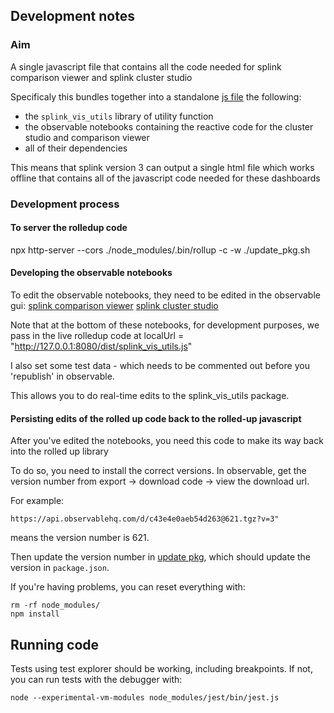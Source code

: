 ## Development notes

### Aim

A single javascript file that contains all the code needed for splink comparison
viewer and splink cluster studio

Specificaly this bundles together into a standalone [js file](dist/splink_vis_utils.js) the following:

- the `splink_vis_utils` library of utility function
- the observable notebooks containing the reactive code for the cluster studio and comparison viewer
- all of their dependencies

This means that splink version 3 can output a single html file which works offline that contains all of the javascript code needed for these dashboards

### Development process

#### To server the rolledup code

npx http-server --cors
./node_modules/.bin/rollup -c -w
./update_pkg.sh

#### Developing the observable notebooks

To edit the observable notebooks, they need to be edited in the observable gui:
[splink comparison viewer](https://observablehq.com/d/c43e4e0aeb54d263)
[splink cluster studio](https://observablehq.com/d/5496e67e6ca05c7b)

Note that at the bottom of these notebooks, for development purposes, we pass in the
live rolledup code at localUrl = "http://127.0.0.1:8080/dist/splink_vis_utils.js"

I also set some test data - which needs to be commented out before you 'republish' in observable.

This allows you to do real-time edits to the splink_vis_utils package.

#### Persisting edits of the rolled up code back to the rolled-up javascript

After you've edited the notebooks, you need this code to make its way back into the
rolled up library

To do so, you need to install the correct versions. In observable, get the version number from export -> download code -> view the download url.

For example:

```
https://api.observablehq.com/d/c43e4e0aeb54d263@621.tgz?v=3"
```

means the version number is 621.

Then update the version number in [update pkg](update_pkg.sh), which should update the version in `package.json`.

If you're having problems, you can reset everything with:

```
rm -rf node_modules/
npm install
```

## Running code

Tests using test explorer should be working, including breakpoints. If not, you can run tests with the debugger with:

```
node --experimental-vm-modules node_modules/jest/bin/jest.js
```

